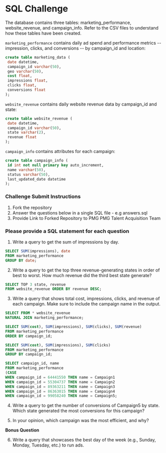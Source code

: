 # SQL Challenge

The database contains three tables: marketing_performance, website_revenue, and campaign_info. Refer to the CSV
files to understand how these tables have been created.

`marketing_performance` contains daily ad spend and performance metrics -- impression, clicks, and conversions -- by campaign_id and location:
```sql
create table marketing_data (
 date datetime,
 campaign_id varchar(50),
 geo varchar(50),
 cost float,
 impressions float,
 clicks float,
 conversions float
);
```

`website_revenue` contains daily website revenue data by campaign_id and state:
```sql
create table website_revenue (
 date datetime,
 campaign_id varchar(50),
 state varchar(2),
 revenue float
);
```

`campaign_info` contains attributes for each campaign:
```sql
create table campaign_info (
 id int not null primary key auto_increment,
 name varchar(50),
 status varchar(50),
 last_updated_date datetime
);
```

### Challenge Submit Instructions

1. Fork the repository
2. Answer the questions below in a single SQL file - e.g answers.sql
3. Provide Link to Forked Repository to PMG PMG Talent Acquisition Team

### Please provide a SQL statement for each question

1. Write a query to get the sum of impressions by day.

```sql
SELECT SUM(impressions), date
FROM marketing_performance
GROUP BY date;
```

2. Write a query to get the top three revenue-generating states in order of best to worst. How much revenue did the third best state generate?
```sql
SELECT TOP 3 state, revenue
FROM website_revenue ORDER BY revenue DESC;
```

3. Write a query that shows total cost, impressions, clicks, and revenue of each campaign. Make sure to include the campaign name in the output.
```sql
SELECT FROM * website_revenue
NATURAL JOIN marketing_performance;

SELECT SUM(cost), SUM(impressions), SUM(clicks), SUM(revenue)
FROM marketing_performance
ORDER BY campaign_id;

SELECT SUM(cost), SUM(impressions), SUM(clicks)
FROM marketing_performance
GROUP BY campaign_id;

SELECT campaign_id, name
FROM marketing_performance
(CASE
WHEN campaign_id = 64441550 THEN name = Campaign1
WHEN campaign_id = 55304737 THEN name = Campaign2
WHEN campaign_id = 89363211 THEN name = Campaign3
WHEN campaign_id = 86363015 THEN name = Campaign4
WHEN campaign_id = 99058240 THEN name = Campaign5;
```

4. Write a query to get the number of conversions of Campaign5 by state. Which state generated the most conversions for this campaign?
   
5. In your opinion, which campaign was the most efficient, and why?

**Bonus Question**

6. Write a query that showcases the best day of the week (e.g., Sunday, Monday, Tuesday, etc.) to run ads.


